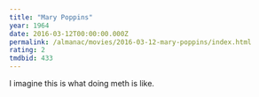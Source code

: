 ```yaml
---
title: "Mary Poppins"
year: 1964
date: 2016-03-12T00:00:00.000Z
permalink: /almanac/movies/2016-03-12-mary-poppins/index.html
rating: 2
tmdbid: 433
---
```


I imagine this is what doing meth is like.
